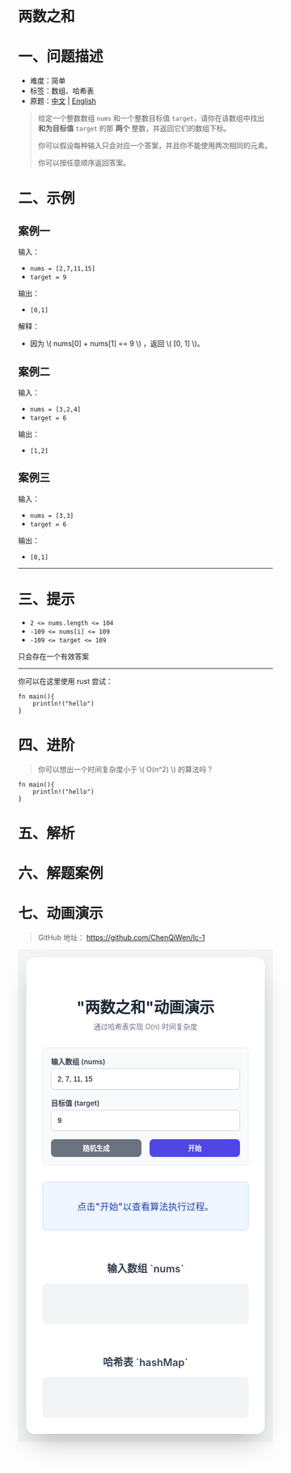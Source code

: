 # 两数之和

# 一、问题描述

- 难度：简单
- 标签：数组、哈希表
- 原题：[中文](https://leetcode.cn/problems/two-sum/) | [English](https://leetcode.com/problems/two-sum/)

> 给定一个整数数组 `nums` 和一个整数目标值 `target`，请你在该数组中找出 **和为目标值** `target`  的那 **两个** 整数，并返回它们的数组下标。
>
> 你可以假设每种输入只会对应一个答案，并且你不能使用两次相同的元素。
>
> 你可以按任意顺序返回答案。



# 二、示例

## 案例一

输入：
- `nums = [2,7,11,15]`
- `target = 9`

输出：
- `[0,1]`

解释：
- 因为 \\( nums[0] + nums[1] == 9 \\) ，返回 \\( [0, 1] \\)。

## 案例二

输入：
- `nums = [3,2,4]`
- `target = 6`

输出：
- `[1,2]`

## 案例三

输入：
- `nums = [3,3]`
- `target = 6`

输出：
- `[0,1]`

---

# 三、提示

- `2 <= nums.length <= 104`
- `-109 <= nums[i] <= 109`
- `-109 <= target <= 109`

只会存在一个有效答案

---

你可以在这里使用 rust 尝试：

```rust,editable
fn main(){
    println!("hello")
}
```



# 四、进阶

> 你可以想出一个时间复杂度小于 \\( O(n^2) \\) 的算法吗？

```rust,editable
fn main(){
    println!("hello")
}
```

# 五、解析


# 六、解题案例

# 七、动画演示

> GitHub 地址： https://github.com/ChenQiWen/lc-1

<head>
<meta charset="UTF-8">
<meta name="viewport" content="width=device-width, initial-scale=1.0">
<title>"两数之和"动画演示 - 哈希表解法</title>
<style>
.twosum-demo-container {
    font-family: -apple-system, BlinkMacSystemFont, "Segoe UI", "Noto Sans SC", "PingFang SC", "Hiragino Sans GB", "Microsoft YaHei", sans-serif;
}
.twosum-demo-container * {
box-sizing: border-box;
}
.twosum-demo-container {
background-color: #f3f4f6;
display: flex;
align-items: center;
justify-content: center;
padding: 1rem;
}
.twosum-main-card {
width: 100%;
max-width: 80rem;
margin: 0 auto;
background-color: white;
border-radius: 1rem;
box-shadow: 0 25px 50px -12px rgba(0, 0, 0, 0.25);
padding: 1.5rem;
}
@media (min-width: 768px) {
.twosum-main-card {
padding: 2rem;
}
}
.twosum-header {
text-align: center;
margin-bottom: 2rem;
}
.twosum-title {
font-size: 1.5rem;
font-weight: 700;
color: #1f2937;
margin-bottom: 0.5rem;
}
@media (min-width: 768px) {
.twosum-title {
font-size: 1.875rem;
}
}
.twosum-subtitle {
color: #6b7280;
margin-top: 0.5rem;
}
.twosum-control-grid {
display: grid;
grid-template-columns: 1fr;
gap: 1rem;
margin-bottom: 2rem;
padding: 1rem;
background-color: #f9fafb;
border-radius: 0.5rem;
border: 1px solid #e5e7eb;
align-items: end;
}
@media (min-width: 640px) {
.twosum-control-grid {
grid-template-columns: repeat(2, 1fr);
}
}
@media (min-width: 1024px) {
.twosum-control-grid {
grid-template-columns: repeat(6, 1fr);
}
}
.twosum-input-group-large {
grid-column: span 1;
}
@media (min-width: 640px) {
.twosum-input-group-large {
grid-column: span 2;
}
}
@media (min-width: 1024px) {
.twosum-input-group-large {
grid-column: span 3;
}
}
.twosum-input-group-medium {
grid-column: span 1;
}
@media (min-width: 640px) {
.twosum-input-group-medium {
grid-column: span 2;
}
}
@media (min-width: 1024px) {
.twosum-input-group-medium {
grid-column: span 1;
}
}
.twosum-input-group-small {
grid-column: span 1;
}
.twosum-label {
display: block;
font-size: 0.875rem;
font-weight: 600;
color: #374151;
margin-bottom: 0.25rem;
}
.twosum-input {
display: block;
width: 100%;
border-radius: 0.5rem;
border: 1px solid #d1d5db;
box-shadow: 0 1px 2px 0 rgba(0, 0, 0, 0.05);
padding: 0.75rem;
font-size: 0.875rem;
transition: border-color 150ms ease-in-out, box-shadow 150ms ease-in-out;
}
.twosum-input:focus {
outline: none;
border-color: #6366f1;
box-shadow: 0 0 0 2px rgba(99, 102, 241, 0.3);
}
.twosum-btn {
width: 100%;
font-weight: 700;
padding: 0.5rem 1rem;
border-radius: 0.5rem;
border: none;
cursor: pointer;
transition: all 150ms ease-in-out;
box-shadow: 0 1px 2px 0 rgba(0, 0, 0, 0.05);
}
.twosum-btn:hover {
box-shadow: 0 4px 6px -1px rgba(0, 0, 0, 0.1), 0 2px 4px -1px rgba(0, 0, 0, 0.06);
}
.twosum-btn:active {
transform: scale(0.95);
}
.twosum-btn:focus {
outline: none;
box-shadow: 0 0 0 2px rgba(0, 0, 0, 0.05), 0 0 0 4px rgba(156, 163, 175, 0.5);
}
.twosum-btn-gray {
background-color: #6b7280;
color: white;
}
.twosum-btn-gray:hover {
background-color: #4b5563;
}
.twosum-btn-gray:focus {
box-shadow: 0 0 0 2px rgba(0, 0, 0, 0.05), 0 0 0 4px rgba(156, 163, 175, 0.5);
}
.twosum-btn-indigo {
background-color: #4f46e5;
color: white;
}
.twosum-btn-indigo:hover {
background-color: #4338ca;
}
.twosum-btn-indigo:focus {
box-shadow: 0 0 0 2px rgba(0, 0, 0, 0.05), 0 0 0 4px rgba(79, 70, 229, 0.5);
}
.twosum-btn:disabled {
opacity: 0.5;
cursor: not-allowed;
}
.twosum-status-box {
margin-bottom: 2rem;
padding: 1rem;
text-align: center;
background-color: #eff6ff;
color: #1e40af;
border-radius: 0.5rem;
min-height: 5rem;
display: flex;
align-items: center;
justify-content: center;
border: 1px solid #bfdbfe;
}
.twosum-status-text {
font-size: 1.125rem;
font-weight: 500;
}
.twosum-display-grid {
display: grid;
grid-template-columns: 1fr;
gap: 2rem;
}
@media (min-width: 1024px) {
.twosum-display-grid {
grid-template-columns: repeat(2, 1fr);
}
}
.twosum-section-title {
font-size: 1.25rem;
font-weight: 600;
color: #374151;
margin-bottom: 1rem;
text-align: center;
}
.twosum-array-container {
display: flex;
flex-wrap: wrap;
gap: 0.5rem;
justify-content: center;
padding: 1rem;
background-color: #f3f4f6;
border-radius: 0.5rem;
min-height: 5rem;
}
.twosum-hash-container {
padding: 1rem;
background-color: #f3f4f6;
border-radius: 0.5rem;
min-height: 5rem;
}
.twosum-hash-container > * + * {
margin-top: 0.5rem;
}
.twosum-array-element {
width: 5rem;
height: 5rem;
background-color: white;
border-radius: 0.5rem;
display: flex;
flex-direction: column;
align-items: center;
justify-content: center;
box-shadow: 0 1px 2px 0 rgba(0, 0, 0, 0.05);
border: 1px solid #e5e7eb;
transition: all 0.5s ease-in-out;
}
.twosum-array-element .index {
font-size: 0.75rem;
color: #6b7280;
}
.twosum-array-element .value {
font-size: 1.5rem;
font-weight: 700;
color: #1f2937;
}
.twosum-hash-map-entry {
background-color: white;
padding: 0.5rem;
border-radius: 0.5rem;
box-shadow: 0 1px 2px 0 rgba(0, 0, 0, 0.05);
display: flex;
justify-content: space-between;
align-items: center;
border: 1px solid #e5e7eb;
transition: all 0.5s ease-in-out;
}
.twosum-hash-key {
font-family: ui-monospace, SFMono-Regular, "SF Mono", Consolas, "Liberation Mono", Menlo, monospace;
background-color: #e0e7ff;
color: #3730a3;
padding: 0.25rem 0.5rem;
border-radius: 0.25rem;
}
.twosum-hash-value {
font-family: ui-monospace, SFMono-Regular, "SF Mono", Consolas, "Liberation Mono", Menlo, monospace;
background-color: #fce7f3;
color: #be185d;
padding: 0.25rem 0.5rem;
border-radius: 0.25rem;
}
.twosum-highlight-current {
background-color: #3b82f6 !important;
color: white !important;
transform: translateY(-10px);
}
.twosum-highlight-current .index,
.twosum-highlight-current .value {
color: white !important;
}
.twosum-highlight-found {
background-color: #22c55e !important;
color: white !important;
transform: scale(1.1);
}
.twosum-highlight-found .index,
.twosum-highlight-found .value {
color: white !important;
}
.twosum-highlight-lookup {
background-color: #eab308 !important;
color: white !important;
}
.twosum-fade-in {
animation: twosum-fadeIn 0.5s ease-in-out forwards;
}
@keyframes twosum-fadeIn {
from {
opacity: 0;
transform: translateY(20px);
}
to {
opacity: 1;
transform: translateY(0);
}
}
.twosum-text-green {
color: #059669;
}
.twosum-text-bold {
font-weight: 700;
}
.twosum-text-xl {
font-size: 1.25rem;
}
</style>
</head>
<body>
<div class="twosum-demo-container">
<div class="twosum-main-card">
<header class="twosum-header">
<h1 class="twosum-title">"两数之和"动画演示</h1>
<p class="twosum-subtitle">通过哈希表实现 O(n) 时间复杂度</p>
</header>
<div class="twosum-control-grid">
<div class="twosum-input-group-large">
<label for="nums-input" class="twosum-label">输入数组 (nums)</label>
<input type="text" id="nums-input" class="twosum-input" value="2, 7, 11, 15">
</div>
<div class="twosum-input-group-medium">
<label for="target-input" class="twosum-label">目标值 (target)</label>
<input type="number" id="target-input" class="twosum-input" value="9">
</div>
<div class="twosum-input-group-small">
<button id="random-btn" class="twosum-btn twosum-btn-gray">随机生成</button>
</div>
<div class="twosum-input-group-small">
<button id="start-btn" class="twosum-btn twosum-btn-indigo">开始</button>
</div>
</div>
<div id="status-box" class="twosum-status-box">
<p id="status-text" class="twosum-status-text">点击"开始"以查看算法执行过程。</p>
</div>
<div class="twosum-display-grid">
<div>
<h2 class="twosum-section-title">输入数组 `nums`</h2>
<div id="array-container" class="twosum-array-container">
</div>
</div>
<div>
<h2 class="twosum-section-title">哈希表 `hashMap`</h2>
<div id="hash-map-container" class="twosum-hash-container">
</div>
</div>
</div>
</div>
</div>
<script>
const numsInput = document.getElementById('nums-input');
const targetInput = document.getElementById('target-input');
const startBtn = document.getElementById('start-btn');
const randomBtn = document.getElementById('random-btn');
const arrayContainer = document.getElementById('array-container');
const hashMapContainer = document.getElementById('hash-map-container');
const statusText = document.getElementById('status-text');
let isAnimating = false;
const sleep = (ms) => new Promise(resolve => setTimeout(resolve, ms));
function generateRandomData() {
if (isAnimating) return;
const len = Math.floor(Math.random() * 7) + 4; // 数组长度 4-10
const uniqueNums = new Set();
while(uniqueNums.size < len) {
uniqueNums.add(Math.floor(Math.random() * 40) + 1); // 数值 1-40
}
const nums = Array.from(uniqueNums);
let index1 = Math.floor(Math.random() * len);
let index2 = Math.floor(Math.random() * len);
while (index1 === index2) {
index2 = Math.floor(Math.random() * len);
}
const target = nums[index1] + nums[index2];
numsInput.value = nums.join(', ');
targetInput.value = target;
setup();
}
function setup() {
const numsStr = numsInput.value.trim();
if (!numsStr) {
statusText.textContent = "请输入有效的数组。";
return;
}
const nums = numsStr.split(',').map(n => parseInt(n.trim())).filter(n => !isNaN(n));
const target = parseInt(targetInput.value);
if (nums.length < 2) {
statusText.textContent = "数组长度必须至少为 2。";
return;
}
if (isNaN(target)) {
statusText.textContent = "请输入有效的目标值。";
return;
}
arrayContainer.innerHTML = '';
hashMapContainer.innerHTML = '';
statusText.textContent = '准备就绪。点击"开始"以进行演示。';
startBtn.textContent = '开始';
nums.forEach((num, index) => {
const element = document.createElement('div');
element.className = 'twosum-array-element';
element.id = `array-el-${index}`;
element.innerHTML = `<span class="index">索引 ${index}</span><span class="value">${num}</span>`;
arrayContainer.appendChild(element);
});
return { nums, target };
}
async function startAnimation() {
if (isAnimating) return;
isAnimating = true;
startBtn.disabled = true;
randomBtn.disabled = true;
startBtn.textContent = '演示中...';
startBtn.classList.add('twosum-btn-disabled');
randomBtn.classList.add('twosum-btn-disabled');
const initialState = setup();
if (!initialState) {
isAnimating = false;
startBtn.disabled = false;
randomBtn.disabled = false;
startBtn.textContent = '开始';
startBtn.classList.remove('twosum-btn-disabled');
randomBtn.classList.remove('twosum-btn-disabled');
return;
}
const { nums, target } = initialState;
const hashMap = {};
for (let i = 0; i < nums.length; i++) {
const currentNum = nums[i];
const complement = target - currentNum;
const currentEl = document.getElementById(`array-el-${i}`);
statusText.textContent = `第 ${i+1} 步：遍历到索引 ${i}，值为 ${currentNum}。`;
currentEl.classList.add('twosum-highlight-current');
await sleep(1500);
statusText.innerHTML = `正在计算配对目标 (complement): <br> <span class="twosum-text-bold twosum-text-xl">${target} - ${currentNum} = ${complement}</span>`;
await sleep(1500);
statusText.textContent = `在哈希表中查找是否存在键(key)为 ${complement} 的项...`;
const complementEntry = document.getElementById(`hash-entry-${complement}`);
if (complementEntry) {
complementEntry.classList.add('twosum-highlight-lookup');
}
await sleep(1500);
if (hashMap[complement] !== undefined) {
const complementIndex = hashMap[complement];
const complementEl = document.getElementById(`array-el-${complementIndex}`);
statusText.textContent = `成功！在哈希表中找到 ${complement}，其下标为 ${complementIndex}。`;
complementEntry.classList.remove('lookup');
complementEntry.classList.add('twosum-highlight-found');
currentEl.classList.remove('twosum-highlight-current');
currentEl.classList.add('twosum-highlight-found');
complementEl.classList.add('twosum-highlight-found');
statusText.innerHTML = `<span class="twosum-text-green twosum-text-bold twosum-text-xl">找到配对！因为 nums[${complementIndex}] + nums[${i}] = ${target}。返回 [${complementIndex}, ${i}]</span>`;
isAnimating = false;
startBtn.disabled = false;
randomBtn.disabled = false;
startBtn.textContent = '重新开始';
startBtn.classList.remove('twosum-btn-disabled');
randomBtn.classList.remove('twosum-btn-disabled');
return;
} else {
if (complementEntry) complementEntry.classList.remove('twosum-highlight-lookup');
statusText.textContent = `未找到 ${complement}。准备将当前元素 ${currentNum} 添加到哈希表中。`;
await sleep(1500);
hashMap[currentNum] = i;
const newEntry = document.createElement('div');
newEntry.className = 'twosum-hash-map-entry';
newEntry.style.opacity = '0';
newEntry.id = `hash-entry-${currentNum}`;
newEntry.innerHTML = `
<span class="twosum-hash-key">key: ${currentNum}</span>
<span class="twosum-hash-value">value: ${i}</span>
`;
hashMapContainer.appendChild(newEntry);
await sleep(100);
newEntry.classList.add('twosum-fade-in');
statusText.textContent = `已将 { ${currentNum}: ${i} } 添加到哈希表中。`;
await sleep(1500);
}
currentEl.classList.remove('twosum-highlight-current');
}
statusText.textContent = "遍历完成，未找到符合条件的两个数。";
isAnimating = false;
startBtn.disabled = false;
randomBtn.disabled = false;
startBtn.textContent = '重新开始';
startBtn.classList.remove('twosum-btn-disabled');
randomBtn.classList.remove('twosum-btn-disabled');
}
startBtn.addEventListener('click', startAnimation);
randomBtn.addEventListener('click', generateRandomData);
window.onload = setup;
</script>
</body>